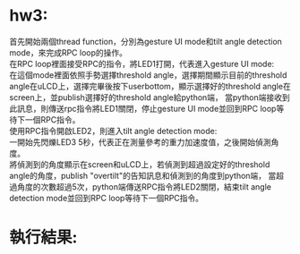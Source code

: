 # hw3:
首先開始兩個thread function，分別為gesture UI mode和tilt angle detection mode，來完成RPC loop的操作。\
在RPC loop裡面接受RPC的指令，將LED1打開，代表進入gesture UI mode: \
在這個mode裡面依照手勢選擇threshold angle，選擇期間顯示目前的threshold angle在uLCD上，選擇完畢後按下userbottom，顯示選擇好的threshold angle在screen上，並publish選擇好的threshold angle給python端，
當python端接收到此訊息，則傳送rpc指令將LED1關閉，停止gesture UI mode並回到RPC loop等待下一個RPC指令。\
使用RPC指令開啟LED2，則進入tilt angle detection mode: \
一開始先閃爍LED3 5秒，代表正在測量參考的重力加速度值，之後開始偵測角度。\
將偵測到的角度顯示在screen和uLCD上，若偵測到超過設定好的threshold angle的角度，publish "overtilt"的告知訊息和偵測到的角度到python端，
當超過角度的次數超過5次，python端傳送RPC指令將LED2關閉，結束tilt angle detection mode並回到RPC loop等待下一個RPC指令。

# 執行結果:

